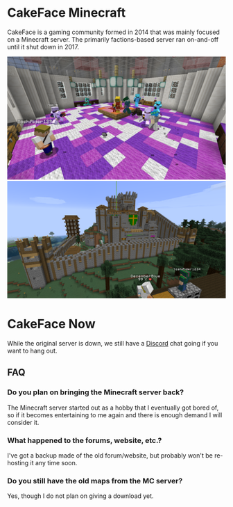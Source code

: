 # CakeFace Minecraft

CakeFace is a gaming community formed in 2014 that was mainly focused on a Minecraft server. The primarily factions-based server ran on-and-off until it shut down in 2017. 

![drop party](screenshots/dp.png)
![castle](screenshots/cf.png)

# CakeFace Now

While the original server is down, we still have a [Discord](https://discord.gg/Z4aKfxR) chat going if you want to hang out.

## FAQ

### Do you plan on bringing the Minecraft server back?
The Minecraft server started out as a hobby that I eventually got bored of, so if it becomes entertaining to me again and there is enough demand I will consider it.

### What happened to the forums, website, etc.?
I've got a backup made of the old forum/website, but probably won't be re-hosting it any time soon.

### Do you still have the old maps from the MC server?
Yes, though I do not plan on giving a download yet.
